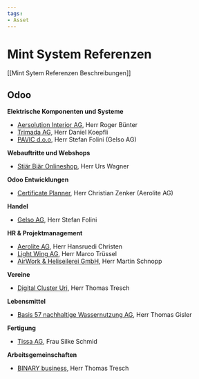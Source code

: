 ```yaml
---
tags:
- Asset
---
```

# Mint System Referenzen

[[Mint Sytem Referenzen Beschreibungen]]

## Odoo

**Elektrische Komponenten und Systeme**

* [Aersolution Interior AG](https://www.aersolution.com/), Herr Roger Bünter
* [Trimada AG](https://www.trimada.ch/), Herr Daniel Koepfli
* [PAVIC d.o.o](https://www.pavicdoo.rs/ "https://www.pavicdoo.rs/"), Herr Stefan Folini (Gelso AG)

**Webauftritte und Webshops**

* [Stiär Biär Onlineshop](https://shop.stiärbiär.ch/), Herr Urs Wagner

**Odoo Entwicklungen**

* [Certificate Planner](https://github.com/Mint-System/Certificate-Planner), Herr Christian Zenker (Aerolite AG)

**Handel**

* [Gelso AG](https://www.gelso.ch), Herr Stefan Folini

**HR & Projektmanagement**

* [Aerolite AG](https://aerolite.ch/), Herr Hansruedi Christen
* [Light Wing AG](https://www.lightwing.ch/), Herr Marco Trüssel
* [AirWork & Heliseilerei GmbH](https://www.air-work.com/), Herr Martin Schnopp

**Vereine**

* [Digital Cluster Uri](https://digital-cluster-uri.ch/), Herr Thomas Tresch

**Lebensmittel**

* [Basis 57 nachhaltige Wassernutzung AG](https://www.basis57.ch/), Herr Thomas Gisler

**Fertigung**

* [Tissa AG](https://www.tissa.ch/), Frau Silke Schmid

**Arbeitsgemeinschaften**

* [BINARY business](https://www.binary-business.ch/), Herr Thomas Tresch